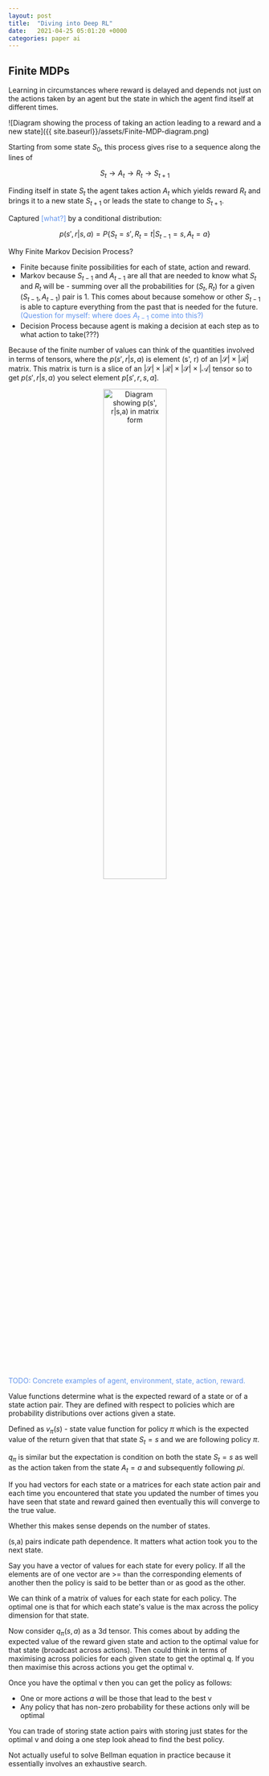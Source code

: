 ```yaml
---
layout: post
title:  "Diving into Deep RL"
date:   2021-04-25 05:01:20 +0000
categories: paper ai
---
```

<style>
.blue{
    color:cornflowerblue;
}
</style>

## Finite MDPs

Learning in circumstances where reward is delayed and depends not just on the actions taken 
by an agent but the state in which the agent find itself at different times.

![Diagram showing the process of taking an action leading to a reward and a new state]({{ site.baseurl}}/assets/Finite-MDP-diagram.png) 

Starting from some state $S_0$, this process gives rise to a sequence along the lines of 

$$S_t \rightarrow A_t \rightarrow R_t \rightarrow S_{t+1}$$

Finding itself in state $S_t$ the agent takes action $A_t$ which yields reward $R_t$ and brings it to a new state $S_{t+1}$ or leads the state to change to $S_{t+1}$.

Captured <span class="blue">[what?]</span> by a conditional distribution:

$$p\left(s', r \vert s, a\right) = P\left\{S_{t}=s', R_{t}=t \vert S_{t-1}=s, A_t=a\right\}$$

Why Finite Markov Decision Process?
- Finite because finite possibilities for each of state, action and reward. 
- Markov because $S_{t-1}$ and $A_{t-1}$ are all that are needed to know what $S_t$ and $R_t$ will be - summing over all the probabilities for $(S_t, R_t)$ for a given $(S_{t-1}, A_{t-1})$ pair is 1. This comes about because somehow or other $S_{t-1}$ is able to capture everything from the past that is needed for the future. <span class="blue">(Question for myself: where does $A_{t-1}$ come into this?)</span>
- Decision Process because agent is making a decision at each step as to what action to take(???)

Because of the finite number of values can think of the quantities involved in terms of tensors, where the $p\left(s', r \vert s, a\right)$ is element (s', r) of an $\lvert\mathcal{S}\rvert \times \lvert\mathcal{R}\rvert$ matrix. This matrix is turn is a slice of an $\lvert\mathcal{S}\rvert \times \lvert\mathcal{R}\rvert \times \lvert\mathcal{S}\rvert \times \lvert\mathcal{A}\rvert$ tensor so to get  $p\left(s', r \vert s, a\right)$  you select element $p[s', r, s, a]$.


<p style="text-align:center">
    <img alt="Diagram showing p(s', r|s,a) in matrix form"
    src="{{ site.baseurl}}/assets/p_srsa.png" style="height:50%; width:50%;">
</p>


<span class="blue">TODO: Concrete examples of agent, environment, state, action, reward.</span>

Value functions determine what is the expected reward of a state or of a state action pair. They are defined with respect to policies which are probability distributions over actions given a state.

Defined as $v_\pi(s)$ - state value function for policy $\pi$ which is the expected value of the return given that that state $S_t=s$ and we are following policy $\pi$. 

$q_\pi$ is similar but the expectation is condition on both the state $S_t=s$ as well as the action taken from the state $A_t=a$ and subsequently following $pi$.

If you had vectors for each state or a matrices for each state action pair and each time you encountered that state you updated the number of times you have seen that state and reward gained then eventually this will converge to the true value. 

Whether this makes sense depends on the number of states. 

(s,a) pairs indicate path dependence. It matters what action took you to the next state.

Say you have a vector of values for each state for every policy. If all the elements are of one vector are >= than the corresponding elements of another then the policy is said to be better than or as good as the other.

We can think of a matrix of values for each state for each policy. The optimal one is that for which each state's value is the max across the policy dimension for that state. 

Now consider $q_\pi(s, a)$ as a 3d tensor. This comes about by adding the expected value of the reward given state and action to the optimal value for that state (broadcast across actions). Then could think in terms of maximising across policies for each given state to get the optimal q. If you then maximise this across actions you get the optimal v. 

Once you have the optimal v then you can get the policy as follows:

- One or more actions $a$ will be those that lead to the best v
- Any policy that has non-zero probability for these actions only will be optimal

You can trade of storing state action pairs with storing just states for the optimal v and doing a one step look ahead to find the best policy. 

Not actually useful to solve Bellman equation in practice because it essentially involves an exhaustive search. 